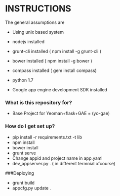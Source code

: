# INSTRUCTIONS #

The general assumptions are 

* Using unix based system

* nodejs installed 

* grunt-cli installed ( npm install -g grunt-cli )
* bower installed  ( npm install -g bower )
* compass installed ( gem install compass) 
* python 1.7 
* Google app engine development SDK installed 



### What is this repository for? ###

* Base Project for Yeoman+flask+GAE = (yo-gae) 


### How do I get set up? ###

* pip install -r requirements.txt -t lib 
* npm install 
* bower install 
* grunt serve
* Change appid and project name  in app.yaml
* dev_appserver.py . ( in different termnial ofcourse) 


###Deploying
 
* grunt build 
* appcfg.py update .